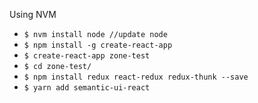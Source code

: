 Using NVM

* `$ nvm install node //update node`
* `$ npm install -g create-react-app`
* `$ create-react-app zone-test`
* `$ cd zone-test/`
* `$ npm install redux react-redux redux-thunk --save`
* `$ yarn add semantic-ui-react`


